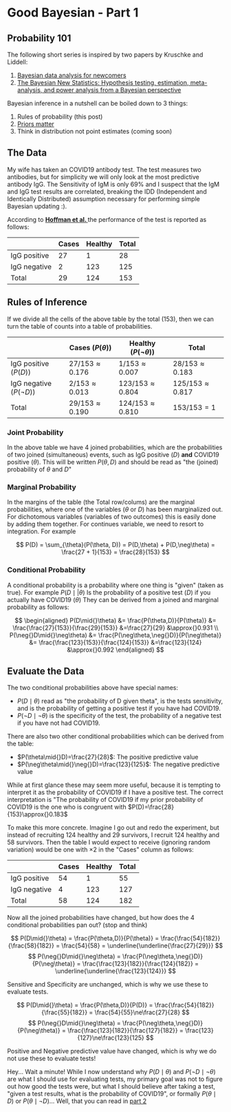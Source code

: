 # Good Bayesian - Part 1 

## Probability 101

<!-- Bayesian Statistics Has become quite popular, in the following few posts I will -->
<!-- try to show how to  -->

The following short series is inspired by two papers by Kruschke and Liddell: 

1. [Bayesian data analysis for newcomers](https://link.springer.com/article/10.3758/s13423-017-1272-1)
2. [The Bayesian New Statistics: Hypothesis testing, estimation, meta-analysis,
   and power analysis from a Bayesian
   perspective](https://link.springer.com/article/10.3758/s13423-016-1221-4)

Bayesian inference in a nutshell can be boiled down to 3 things:
<!-- of which I plan to cover the first 3 in this series. -->

1. Rules of probability (this post)
2. [Priors matter](../../blog/good-bayesian-2/)
3. Think in distribution not point estimates (coming soon)
<!-- 4. (The generative process: how was my data generated) -->

## The Data
My wife has taken an COVID19 antibody test.
The test measures two antibodies, but for simplicity we will only look at the
most predictive antibody IgG. The Sensitivity of IgM is only 69% and I suspect
that the IgM and IgG test results are correlated, breaking the IDD (Independent
and Identically Distributed) assumption necessary for performing simple
Bayesian updating :).

According to **[Hoffman et al.
](https://www.ncbi.nlm.nih.gov/pmc/articles/PMC7178815/)** the performance
of the test is reported as follows: 

|              | Cases | Healthy | Total |
|--------------|-------|---------|-------|
| IgG positive | 27    | 1       | 28    |
| IgG negative | 2     | 123     | 125   |
| Total        | 29    | 124     | 153   |

## Rules of Inference
If we divide all the cells of the above table by the total (153), then we can turn the table of
counts into a table of probabilities.

|                             | Cases ($P(\theta)$)   | Healthy ($P(\neg\theta)$) | Total                  |
|-----------------------------|-----------------------|---------------------------|------------------------|
| IgG positive ($P(D)$)       | $27/153\approx 0.176$ | $1/153\approx 0.007$      | $28/153\approx 0.183$  |
| IgG negative ($P(\neg D)$)  | $2/153\approx 0.013$  | $123/153\approx 0.804$    | $125/153\approx 0.817$ |
| Total                       | $29/153\approx 0.190$ | $124/153\approx 0.810$    | $153/153=1$            |


### Joint Probability
In the above table we have 4 joined probabilities, which are the probabilities
of two joined (simultaneous) events, such as IgG positive ($D$) **and** COVID19
positive ($\theta$). This will be written $P(\theta,D)$ and should be read as
"the (joined) probability of $\theta$ and $D$"
<!-- If we use $\theta$ to denote COVID19 positive and $D$ for a positive -->
<!-- test, then $P(\theta,D)$ is the (joined) probability of both occuring.   -->

### Marginal Probability
In the margins of the table (the Total row/colums) are the marginal
probabilities, where one of the variables ($\theta$ or $D$) has been
marginalized out. For dichotomous variables (variables of two outcomes) this is
easily done by adding them together. For continues variable, we need to resort
to integration. For example

$$
P(D) = \sum_{\theta}(P(\theta, D)) = P(D,\theta) + P(D,\neg\theta)
	 = \frac{27 + 1}{153} = \frac{28}{153}
$$

### Conditional Probability
A conditional probability is a probability where one thing is "given" (taken as
true).  For example $P(D\mid{}|\theta)$ Is the probability of a positive test
($D$) if you actually have COVID19 ($\theta$) They can be derived from a
joined and marginal probability as follows:

$$
\begin{aligned}
P(D\mid{}\theta)           &= \frac{P(\theta,D)}{P(\theta)} 
                           &= \frac{\frac{27}{153}}{\frac{29}{153}}
                           &=\frac{27}{29}
                           &\approx{}0.931 \\
P(\neg{}D\mid{}\neg\theta) &= \frac{P(\neg\theta,\neg{}D)}{P(\neg\theta)}
                           &= \frac{\frac{123}{153}}{\frac{124}{153}}
                           &=\frac{123}{124}
                           &\approx{}0.992
\end{aligned}
$$

## Evaluate the Data

The two conditional probabilities above have special names:

* $P(D\mid{}\theta)$ read as "the probability of D given theta", is the tests
  sensitivity, and is the probability of getting a positive test if you have
  had COVID19. 
* $P(\neg{}D\mid{}\neg\theta)$ is the specificity of the test, the probability of a
  negative test if you have not had COVID19.

There are also two other conditional probabilities which can be derived from
the table:

* $P(\theta\mid{}D)=\frac{27}{28}$: The positive predictive value 
* $P(\neg\theta\mid{}\neg{}D)=\frac{123}{125}$: The negative predictive value

While at first glance these may seem more useful, because it is tempting to
interpret it as the probability of COVID19 if I have a positive test. The
correct interpretation is "The probability of COVID19 if my prior probability
of COVID19 is the one who is congruent with
$P(D)=\frac{28}{153}\approx{}0.183$

To make this more concrete. Imagine I go out and redo the experiment, but
instead of recruiting 124 healthy and 29 survivors, I recruit 124 healthy and 58
survivors. Then the table I would expect to receive (ignoring random variation)
would be one with $\times{}2$ in the "Cases" column as follows: 

|              | Cases | Healthy | Total |
|--------------|-------|---------|-------|
| IgG positive | 54    | 1       | 55    |
| IgG negative | 4     | 123     | 127   |
| Total        | 58    | 124     | 182   |

Now all the joined probabilities have changed, but how does the 4 conditional
probabilities pan out? (stop and think)


$$
P(D\mid{}\theta) = \frac{P(\theta,D)}{P(\theta)}
            = \frac{\frac{54}{182}}{\frac{58}{182}}
            = \frac{54}{58} = \underline{\underline{\frac{27}{29}}}
$$
$$
P(\neg{}D\mid{}\neg\theta) = \frac{P(\neg\theta,\neg{}D)}{P(\neg\theta)}
                      = \frac{\frac{123}{182}}{\frac{124}{182}}
                      = \underline{\underline{\frac{123}{124}}}
$$

Sensitive and Specificity are unchanged, which is why we use these to evaluate tests.

$$
P(D\mid{}\theta) = \frac{P(\theta,D)}{P(D)}
            = \frac{\frac{54}{182}}{\frac{55}{182}}
            = \frac{54}{55}\ne\frac{27}{28}
$$
$$
P(\neg{}D\mid{}\neg\theta) = \frac{P(\neg\theta,\neg{}D)}{P(\neg\theta)}
                      = \frac{\frac{123}{182}}{\frac{127}{182}} 
                      = \frac{123}{127}\ne\frac{123}{125}
$$

Positive and Negative predictive value have changed, which is why we do not use
these to evaluate tests!

Hey... Wait a minute! While I now understand why $P(D\mid{}\theta)$ and
$P(\neg{}D\mid{}\neg\theta)$ are what I should use for evaluating tests, my primary
goal was not to figure out how good the tests were, but what I should believe
after taking a test, "given a test results, what is the probability of
COVID19", or formally $P(\theta\mid{}D)$ or $P(\theta\mid{}\neg{}D)$...  Well,
that you can read in [part 2](../../blog/good-bayesian-2/)
